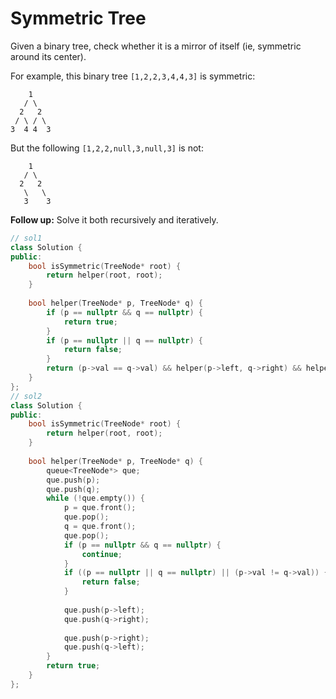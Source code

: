 # Symmetric Tree

Given a binary tree, check whether it is a mirror of itself (ie, symmetric around its center).

For example, this binary tree `[1,2,2,3,4,4,3]` is symmetric:

```
    1
   / \
  2   2
 / \ / \
3  4 4  3
```

 

But the following `[1,2,2,null,3,null,3]` is not:

```
    1
   / \
  2   2
   \   \
   3    3
```

 

**Follow up:** Solve it both recursively and iteratively.

```c++
// sol1
class Solution {
public:
    bool isSymmetric(TreeNode* root) {
        return helper(root, root);
    }
    
    bool helper(TreeNode* p, TreeNode* q) {
        if (p == nullptr && q == nullptr) {
            return true;
        }
        if (p == nullptr || q == nullptr) {
            return false;
        }
        return (p->val == q->val) && helper(p->left, q->right) && helper(p->right, q->left);
    }
};
// sol2
class Solution {
public:
    bool isSymmetric(TreeNode* root) {
        return helper(root, root);
    }
    
    bool helper(TreeNode* p, TreeNode* q) {
        queue<TreeNode*> que;
        que.push(p);
        que.push(q);
        while (!que.empty()) {
            p = que.front();
            que.pop();
            q = que.front();
            que.pop();
            if (p == nullptr && q == nullptr) {
                continue;
            }
            if ((p == nullptr || q == nullptr) || (p->val != q->val)) {
                return false;
            }
            
            que.push(p->left);
            que.push(q->right);
            
            que.push(p->right);
            que.push(q->left);
        }
        return true;
    }
};
```

